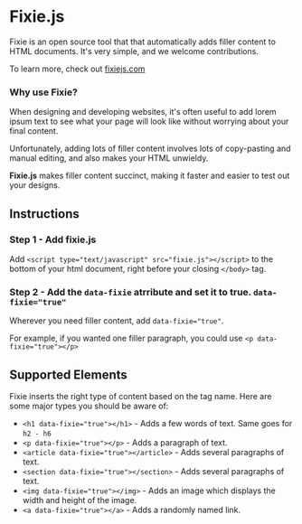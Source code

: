 # Fixie.js

Fixie is an open source tool that that automatically adds filler content to HTML documents. It's very simple, and we welcome contributions.

To learn more, check out  [fixiejs.com](http://www.fixiejs.com "fixiejs") 

### Why use Fixie?
When designing and developing websites, it's often useful to add lorem ipsum text to see what your page will look like without worrying about your final content.

Unfortunately, adding lots of filler content involves lots of copy-pasting and manual editing, and also makes your HTML unwieldy.

**Fixie.js** makes filler content succinct, making it faster and easier to test out your designs.

## Instructions

### Step 1 - Add fixie.js 

Add `<script type="text/javascript" src="fixie.js"></script>` to the bottom of your html document, right before your closing `</body>` tag.

### Step 2 - Add the `data-fixie` atrribute and set it to true. `data-fixie="true"`

Wherever you need filler content, add `data-fixie="true"`.

For example, if you wanted one filler paragraph, you could use
`<p data-fixie="true"></p>`

## Supported Elements
Fixie inserts the right type of content based on the tag name. Here are some major types you should be aware of:

- `<h1 data-fixie="true"></h1>` - Adds a few words of text. Same goes for `h2 - h6`
- `<p data-fixie="true"></p>` - Adds a paragraph of text.
- `<article data-fixie="true"></article>` - Adds several paragraphs of text.
- `<section data-fixie="true"></section>` - Adds several paragraphs of text.
- `<img data-fixie="true"></img>` - Adds an image which displays the width and height of the image.
- `<a data-fixie="true"></a>` - Adds a randomly named link.